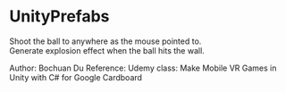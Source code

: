 # UnityPrefabs
Shoot the ball to anywhere as the mouse pointed to.  
Generate explosion effect when the ball hits the wall.

Author: Bochuan Du
Reference: Udemy class: Make Mobile VR Games in Unity with C# for Google Cardboard